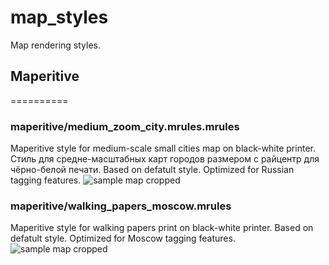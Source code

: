 map_styles
==========

Map rendering styles.

## Maperitive
==========
### maperitive/medium_zoom_city.mrules.mrules 
Maperitive style for medium-scale small cities map on black-white printer.
Стиль для средне-масштабных карт городов размером с райцентр для чёрно-белой печати.
Based on defatult style.
Optimized for Russian tagging features.
![sample map cropped](http://farm3.staticflickr.com/2881/12536698474_9034c9562f_o.png)

### maperitive/walking_papers_moscow.mrules 
Maperitive style for walking papers print on black-white printer.
Based on defatult style.
Optimized for Moscow tagging features.
![sample map cropped](http://farm4.staticflickr.com/3751/10569984364_8941306668_c.jpg)
